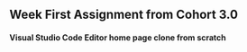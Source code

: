 <h2>Week First Assignment from Cohort 3.0</h2>
<h4>Visual Studio Code Editor home page clone from scratch</h4>
